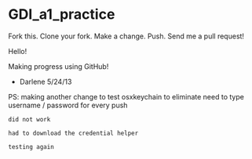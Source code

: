 GDI_a1_practice
===============

Fork this.  Clone your fork.  Make a change.  Push.  Send me a pull request!


Hello!

Making progress using GitHub!

- Darlene 5/24/13

PS: making another change to test osxkeychain to eliminate need to type
    username / password for every push

    did not work
    
    had to download the credential helper

    testing again 
